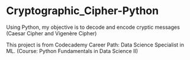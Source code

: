 # Cryptographic_Cipher-Python
Using Python, my objective is to decode and encode cryptic messages (Caesar Cipher and Vigenère Cipher)

This project is from Codecademy Career Path: Data Science Specialist in ML. (Course: Python Fundamentals in Data Science II)
